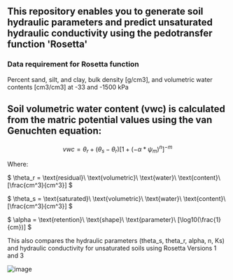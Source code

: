 ## This repository enables you to generate soil  hydraulic parameters and predict unsaturated hydraulic conductivity using the pedotransfer function 'Rosetta'

### Data requirement for Rosetta function

Percent sand, silt, and clay, bulk density [g/cm3], and volumetric water contents [cm3/cm3] at -33 and -1500 kPa


## Soil volumetric water content (vwc) is calculated from the matric potential values using the van Genuchten equation:

$$vwc = \theta_r + (\theta_s - \theta_r) [1 + (-\alpha * \psi_m)^{n}]^{-m}$$

Where:

$
\theta_r = \text{residual}\ \text{volumetric}\ \text{water}\ \text{content}\ [\frac{cm^3}{cm^3}]
$

$
\theta_s = \text{saturated}\ \text{volumetric}\ \text{water}\ \text{content}\ [\frac{cm^3}{cm^3}]
$

$
\alpha = \text{retention}\ \text{shape}\ \text{parameter}\ [\log10(\frac{1}{cm})]
$


This also compares the hydraulic parameters (theta_s, theta_r, alpha, n, Ks) and hydraulic conductivity for unsaturated soils using Rosetta Versions 1 and 3


![image](https://github.com/MarkBarbadillo/Rosetta-Soilhydraulicconductivity/assets/157748709/3b781a05-5abf-4ba0-9782-230f65226561)
